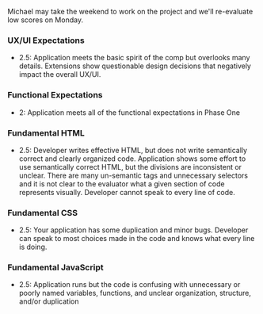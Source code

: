 Michael may take the weekend to work on the project and we'll re-evaluate low scores on Monday.

### UX/UI Expectations

- 2.5: Application meets the basic spirit of the comp but overlooks many details. Extensions show questionable design decisions that negatively impact the overall UX/UI.

### Functional Expectations

- 2: Application meets all of the functional expectations in Phase One

### Fundamental HTML

- 2.5:  Developer writes effective HTML, but does not write semantically correct and clearly organized code. Application shows some effort to use semantically correct HTML, but the divisions are inconsistent or unclear. There are many un-semantic tags and unnecessary selectors and it is not clear to the evaluator what a given section of code represents visually. Developer cannot speak to every line of code.

### Fundamental CSS

- 2.5:  Your application has some duplication and minor bugs. Developer can speak to most choices made in the code and knows what every line is doing.

### Fundamental JavaScript

- 2.5: Application runs but the code is confusing with unnecessary or poorly named variables, functions, and unclear organization, structure, and/or duplication
